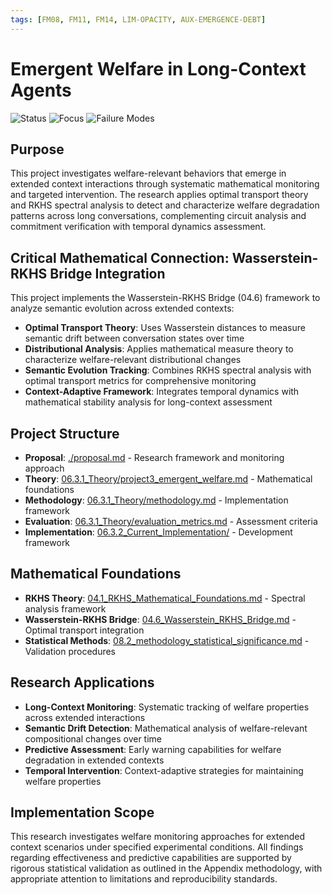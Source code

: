 ```yaml
---
tags: [FM08, FM11, FM14, LIM-OPACITY, AUX-EMERGENCE-DEBT]
---
```


# Emergent Welfare in Long-Context Agents

![Status](https://img.shields.io/badge/status-Research_Ready-green)
![Focus](https://img.shields.io/badge/focus-Long_Context_Welfare-green)
![Failure Modes](https://img.shields.io/badge/addresses-FM08_FM11_FM14-orange)

## Purpose

This project investigates welfare-relevant behaviors that emerge in extended context interactions through systematic mathematical monitoring and targeted intervention. The research applies optimal transport theory and RKHS spectral analysis to detect and characterize welfare degradation patterns across long conversations, complementing circuit analysis and commitment verification with temporal dynamics assessment.

## Critical Mathematical Connection: Wasserstein-RKHS Bridge Integration

This project implements the Wasserstein-RKHS Bridge (04.6) framework to analyze semantic evolution across extended contexts:

- **Optimal Transport Theory**: Uses Wasserstein distances to measure semantic drift between conversation states over time
- **Distributional Analysis**: Applies mathematical measure theory to characterize welfare-relevant distributional changes
- **Semantic Evolution Tracking**: Combines RKHS spectral analysis with optimal transport metrics for comprehensive monitoring
- **Context-Adaptive Framework**: Integrates temporal dynamics with mathematical stability analysis for long-context assessment

## Project Structure

- **Proposal**: [./proposal.md](./proposal.md) - Research framework and monitoring approach
- **Theory**: [06.3.1_Theory/project3_emergent_welfare.md](./06.3.1_Theory/project3_emergent_welfare.md) - Mathematical foundations
- **Methodology**: [06.3.1_Theory/methodology.md](./06.3.1_Theory/methodology.md) - Implementation framework
- **Evaluation**: [06.3.1_Theory/evaluation_metrics.md](./06.3.1_Theory/evaluation_metrics.md) - Assessment criteria
- **Implementation**: [06.3.2_Current_Implementation/](./06.3.2_Current_Implementation/) - Development framework

## Mathematical Foundations

- **RKHS Theory**: [04.1_RKHS_Mathematical_Foundations.md](../../04_Math_foundations/04.1_RKHS_Mathematical_Foundations.md) - Spectral analysis framework
- **Wasserstein-RKHS Bridge**: [04.6_Wasserstein_RKHS_Bridge.md](../../04_Math_foundations/04.6_Wasserstein_RKHS_Bridge.md) - Optimal transport integration
- **Statistical Methods**: [08.2_methodology_statistical_significance.md](../../08_Appendix/08.2_methodology_statistical_significance.md) - Validation procedures

## Research Applications

- **Long-Context Monitoring**: Systematic tracking of welfare properties across extended interactions
- **Semantic Drift Detection**: Mathematical analysis of welfare-relevant compositional changes over time
- **Predictive Assessment**: Early warning capabilities for welfare degradation in extended contexts
- **Temporal Intervention**: Context-adaptive strategies for maintaining welfare properties

## Implementation Scope

This research investigates welfare monitoring approaches for extended context scenarios under specified experimental conditions. All findings regarding effectiveness and predictive capabilities are supported by rigorous statistical validation as outlined in the Appendix methodology, with appropriate attention to limitations and reproducibility standards.